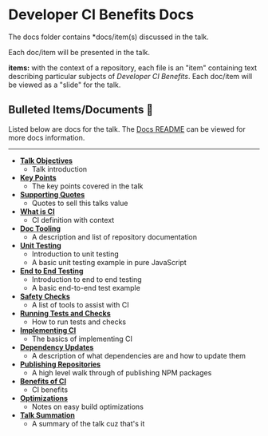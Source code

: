 # Developer CI Benefits Docs

The docs folder contains *docs/item(s) discussed in the talk.

Each doc/item will be presented in the talk.

**items:** with the context of a repository, each file is an "item" containing text describing particular subjects of _Developer CI Benefits_. Each doc/item will be viewed as a "slide" for the talk.

## Bulleted Items/Documents 🔫

Listed below are docs for the talk. The [Docs README](https://github.com/yowainwright/developer-ci-benefits/blob/master/docs/README.md) can be viewed for more docs information.

----

- **[Talk Objectives](01-talk-objectives.md)**
  - Talk introduction
- **[Key Points](02-key-point.md)**
  - The key points covered in the talk
- **[Supporting Quotes](03-supporting-quotes.md)**
  - Quotes to sell this talks value
- **[What is CI](04-what-is-ci.md)**
  - CI definition with context
- **[Doc Tooling](05-doc-tooling.md)**
  - A description and list of repository documentation
- **[Unit Testing](06-unit-test.md)**
  - Introduction to unit testing
  - A basic unit testing example in pure JavaScript
- **[End to End Testing](07-end-to-end-testing.md)**
  - Introduction to end to end testing
  - A basic end-to-end test example
- **[Safety Checks](08-safety-checks.md)**
  - A list of tools to assist with CI
- **[Running Tests and Checks](09-running-tests-and-checks.md)**
  - How to run tests and checks
- **[Implementing CI](10-implementing-ci.md)**
  - The basics of implementing CI
- **[Dependency Updates](11-dependency-updates.md)**
  - A description of what dependencies are and how to update them
- **[Publishing Repositories](12-publishing-repositories.md)**
  - A high level walk through of publishing NPM packages
- **[Benefits of CI](12-ci-benefits.md)**
  - CI benefits
- **[Optimizations](14-optimizing-builds.md)**
  - Notes on easy build optimizations
- **[Talk Summation](16-talk-summation.md)**
  - A summary of the talk cuz that's it

